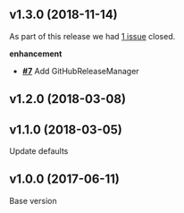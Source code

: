 ## v1.3.0 (2018-11-14)


As part of this release we had [1 issue](https://github.com/danstis/gotemplate/issues?milestone=1&state=closed) closed.


__enhancement__

- [__#7__](https://github.com/danstis/gotemplate/issues/7) Add GitHubReleaseManager


## v1.2.0 (2018-03-08)



## v1.1.0 (2018-03-05)


Update defaults
## v1.0.0 (2017-06-11)


Base version
